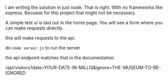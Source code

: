 I am writing the solution in just node. That is right. With no frameworks like express. Becuase for this project that might not be necessary.


A simple test ui is laid out in the home page. You will see a form where you can make requests directly.

this will make requests to the api.

do ```node server.js``` to run the server

the api endpoint matches that in the documentation

/api/visitors?date=YOUR-DATE-IN-MILLIS&ignore=THE-MUSEUM-TO-BE-IGNORED
